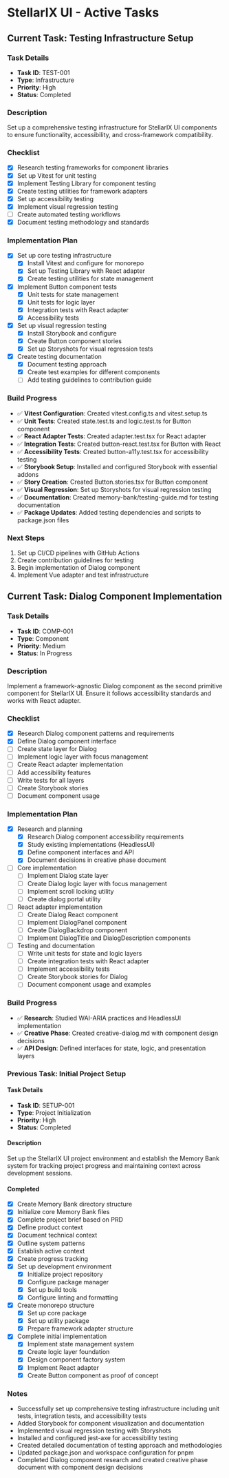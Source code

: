 # StellarIX UI - Active Tasks

## Current Task: Testing Infrastructure Setup

### Task Details
- **Task ID**: TEST-001
- **Type**: Infrastructure
- **Priority**: High
- **Status**: Completed

### Description
Set up a comprehensive testing infrastructure for StellarIX UI components to ensure functionality, accessibility, and cross-framework compatibility.

### Checklist
- [x] Research testing frameworks for component libraries
- [x] Set up Vitest for unit testing
- [x] Implement Testing Library for component testing
- [x] Create testing utilities for framework adapters
- [x] Set up accessibility testing
- [x] Implement visual regression testing
- [ ] Create automated testing workflows
- [x] Document testing methodology and standards

### Implementation Plan
- [x] Set up core testing infrastructure
  - [x] Install Vitest and configure for monorepo
  - [x] Set up Testing Library with React adapter
  - [x] Create testing utilities for state management
- [x] Implement Button component tests
  - [x] Unit tests for state management
  - [x] Unit tests for logic layer
  - [x] Integration tests with React adapter
  - [x] Accessibility tests
- [x] Set up visual regression testing
  - [x] Install Storybook and configure
  - [x] Create Button component stories
  - [x] Set up Storyshots for visual regression tests  
- [x] Create testing documentation
  - [x] Document testing approach
  - [x] Create test examples for different components
  - [ ] Add testing guidelines to contribution guide

### Build Progress
- ✅ **Vitest Configuration**: Created vitest.config.ts and vitest.setup.ts
- ✅ **Unit Tests**: Created state.test.ts and logic.test.ts for Button component
- ✅ **React Adapter Tests**: Created adapter.test.tsx for React adapter
- ✅ **Integration Tests**: Created button-react.test.tsx for Button with React
- ✅ **Accessibility Tests**: Created button-a11y.test.tsx for accessibility testing
- ✅ **Storybook Setup**: Installed and configured Storybook with essential addons
- ✅ **Story Creation**: Created Button.stories.tsx for Button component
- ✅ **Visual Regression**: Set up Storyshots for visual regression testing
- ✅ **Documentation**: Created memory-bank/testing-guide.md for testing documentation
- ✅ **Package Updates**: Added testing dependencies and scripts to package.json files

### Next Steps
1. Set up CI/CD pipelines with GitHub Actions
2. Create contribution guidelines for testing
3. Begin implementation of Dialog component
4. Implement Vue adapter and test infrastructure

## Current Task: Dialog Component Implementation

### Task Details
- **Task ID**: COMP-001
- **Type**: Component
- **Priority**: Medium
- **Status**: In Progress

### Description
Implement a framework-agnostic Dialog component as the second primitive component for StellarIX UI. Ensure it follows accessibility standards and works with React adapter.

### Checklist
- [x] Research Dialog component patterns and requirements
- [x] Define Dialog component interface
- [ ] Create state layer for Dialog
- [ ] Implement logic layer with focus management
- [ ] Create React adapter implementation
- [ ] Add accessibility features
- [ ] Write tests for all layers
- [ ] Create Storybook stories
- [ ] Document component usage

### Implementation Plan
- [x] Research and planning
  - [x] Research Dialog component accessibility requirements
  - [x] Study existing implementations (HeadlessUI)
  - [x] Define component interfaces and API
  - [x] Document decisions in creative phase document
- [ ] Core implementation
  - [ ] Implement Dialog state layer
  - [ ] Create Dialog logic layer with focus management
  - [ ] Implement scroll locking utility
  - [ ] Create dialog portal utility
- [ ] React adapter implementation
  - [ ] Create Dialog React component
  - [ ] Implement DialogPanel component
  - [ ] Create DialogBackdrop component
  - [ ] Implement DialogTitle and DialogDescription components
- [ ] Testing and documentation
  - [ ] Write unit tests for state and logic layers
  - [ ] Create integration tests with React adapter
  - [ ] Implement accessibility tests
  - [ ] Create Storybook stories for Dialog
  - [ ] Document component usage and examples

### Build Progress
- ✅ **Research**: Studied WAI-ARIA practices and HeadlessUI implementation
- ✅ **Creative Phase**: Created creative-dialog.md with component design decisions
- ✅ **API Design**: Defined interfaces for state, logic, and presentation layers

### Previous Task: Initial Project Setup

#### Task Details
- **Task ID**: SETUP-001
- **Type**: Project Initialization
- **Priority**: High
- **Status**: Completed

#### Description
Set up the StellarIX UI project environment and establish the Memory Bank system for tracking project progress and maintaining context across development sessions.

#### Completed
- [x] Create Memory Bank directory structure
- [x] Initialize core Memory Bank files
- [x] Complete project brief based on PRD
- [x] Define product context
- [x] Document technical context
- [x] Outline system patterns
- [x] Establish active context
- [x] Create progress tracking
- [x] Set up development environment
  - [x] Initialize project repository
  - [x] Configure package manager
  - [x] Set up build tools
  - [x] Configure linting and formatting
- [x] Create monorepo structure
  - [x] Set up core package
  - [x] Set up utility package
  - [x] Prepare framework adapter structure
- [x] Complete initial implementation
  - [x] Implement state management system
  - [x] Create logic layer foundation
  - [x] Design component factory system
  - [x] Implement React adapter
  - [x] Create Button component as proof of concept

### Notes
- Successfully set up comprehensive testing infrastructure including unit tests, integration tests, and accessibility tests
- Added Storybook for component visualization and documentation
- Implemented visual regression testing with Storyshots
- Installed and configured jest-axe for accessibility testing
- Created detailed documentation of testing approach and methodologies
- Updated package.json and workspace configuration for pnpm 
- Completed Dialog component research and created creative phase document with component design decisions 